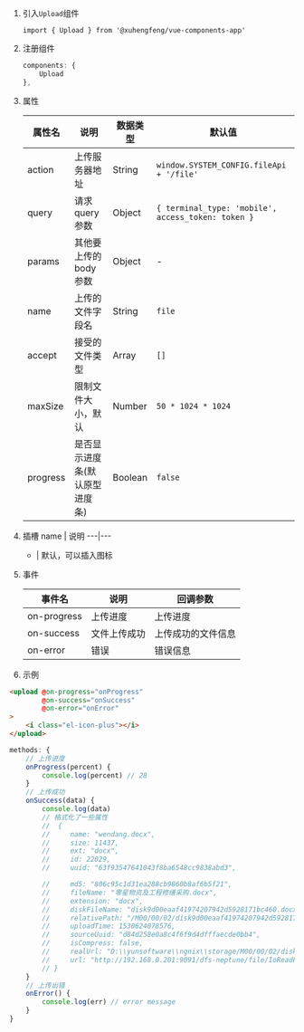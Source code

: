 1. 引入`Upload`组件

    `import { Upload } from '@xuhengfeng/vue-components-app'`

2. 注册组件
    ```js
    components: {
        Upload
    },
    ```
3. 属性

    属性名 | 说明 | 数据类型 | 默认值
    ---|---|---|---
    action | 上传服务器地址 | String |  `window.SYSTEM_CONFIG.fileApi + '/file'`
    query | 请求query参数 | Object | `{ terminal_type: 'mobile', access_token: token }`
    params | 其他要上传的body参数 | Object | -
    name | 上传的文件字段名 | String | `file`
    accept | 接受的文件类型 | Array | `[]`
    maxSize | 限制文件大小，默认 | Number | `50 * 1024 * 1024`
    progress | 是否显示进度条(默认原型进度条) | Boolean | `false`

4. 插槽
    name | 说明
    ---|---
    - | 默认，可以插入图标

5. 事件

    事件名 | 说明 | 回调参数
    ---|---|---
    on-progress | 上传进度 | 上传进度
    on-success | 文件上传成功 | 上传成功的文件信息
    on-error | 错误 | 错误信息

6. 示例
```html
<upload @on-progress="onProgress"
        @on-success="onSuccess"
        @on-error="onError"
>
    <i class="el-icon-plus"></i>
</upload>
```

```js
methods: {
    // 上传进度
    onProgress(percent) {
        console.log(percent) // 28
    }
    // 上传成功
    onSuccess(data) {
        console.log(data) 
        // 格式化了一些属性
        //  {  
        //     name: "wendang.docx",
        //     size: 11437,
        //     ext: "docx",
        //     id: 22029,
        //     uuid: "63f93547641043f8ba6548cc9838abd3",

        //     md5: "806c95c1d31ea288cb9860b8af6b5f21",
        //     fileName: "零星物资及工程修缮采购.docx",
        //     extension: "docx",
        //     diskFileName: "disk9d00eaaf41974207942d5928171bc460.docx",
        //     relativePath: "/M00/00/02/disk9d00eaaf41974207942d5928171bc460.docx",
        //     uploadTime: 1530624078576,
        //     sourceUuid: "d84d258e0a8c4f6f9d4dfffaecde0bb4",
        //     isCompress: false,
        //     realUrl: "D:\\yunsoftware\\ngnix\\storage/M00/00/02/disk9d00eaaf41974207942d5928171bc460.docx",
        //     url: "http://192.168.0.201:9091/dfs-neptune/file/IoReadFile?uuid=63f93547641043f8ba6548cc9838abd3"
        // }
    }
    // 上传出错
    onError() {
        console.log(err) // error message
    }
}
```



